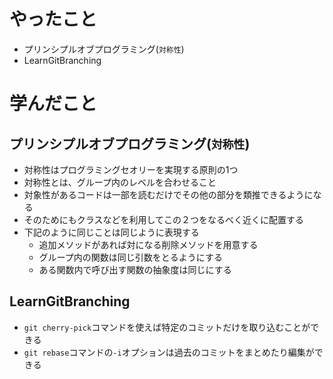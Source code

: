 # やったこと
- プリンシプルオブプログラミング(`対称性`)
- LearnGitBranching

# 学んだこと

## プリンシプルオブプログラミング(`対称性`)
- 対称性はプログラミングセオリーを実現する原則の1つ
- 対称性とは、グループ内のレベルを合わせること
- 対象性があるコードは一部を読むだけでその他の部分を類推できるようになる
- そのためにもクラスなどを利用してこの２つをなるべく近くに配置する
- 下記のように同じことは同じように表現する
  - 追加メソッドがあれば対になる削除メソッドを用意する
  - グループ内の関数は同じ引数をとるようにする
  - ある関数内で呼び出す関数の抽象度は同じにする

## LearnGitBranching
- `git cherry-pick`コマンドを使えば特定のコミットだけを取り込むことができる
- `git rebase`コマンドの`-i`オプションは過去のコミットをまとめたり編集ができる
